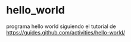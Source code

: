# hello_world
programa hello world
siguiendo el tutorial de https://guides.github.com/activities/hello-world/
